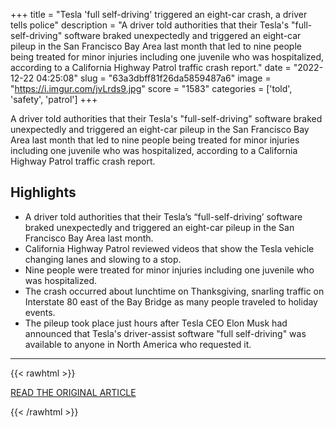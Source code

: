 +++
title = "Tesla 'full self-driving' triggered an eight-car crash, a driver tells police"
description = "A driver told authorities that their Tesla's \"full-self-driving\" software braked unexpectedly and triggered an eight-car pileup in the San Francisco Bay Area last month that led to nine people being treated for minor injuries including one juvenile who was hospitalized, according to a California Highway Patrol traffic crash report."
date = "2022-12-22 04:25:08"
slug = "63a3dbff81f26da5859487a6"
image = "https://i.imgur.com/jvLrds9.jpg"
score = "1583"
categories = ['told', 'safety', 'patrol']
+++

A driver told authorities that their Tesla's \"full-self-driving\" software braked unexpectedly and triggered an eight-car pileup in the San Francisco Bay Area last month that led to nine people being treated for minor injuries including one juvenile who was hospitalized, according to a California Highway Patrol traffic crash report.

## Highlights

- A driver told authorities that their Tesla’s “full-self-driving’ software braked unexpectedly and triggered an eight-car pileup in the San Francisco Bay Area last month.
- California Highway Patrol reviewed videos that show the Tesla vehicle changing lanes and slowing to a stop.
- Nine people were treated for minor injuries including one juvenile who was hospitalized.
- The crash occurred about lunchtime on Thanksgiving, snarling traffic on Interstate 80 east of the Bay Bridge as many people traveled to holiday events.
- The pileup took place just hours after Tesla CEO Elon Musk had announced that Tesla's driver-assist software "full self-driving" was available to anyone in North America who requested it.

---

{{< rawhtml >}}
  <p class="article-category">
    <a target="_blank" href="https://www.cnn.com/2022/12/21/business/tesla-fsd-8-car-crash/index.html">READ THE ORIGINAL ARTICLE</a>
  </p>
{{< /rawhtml >}}
